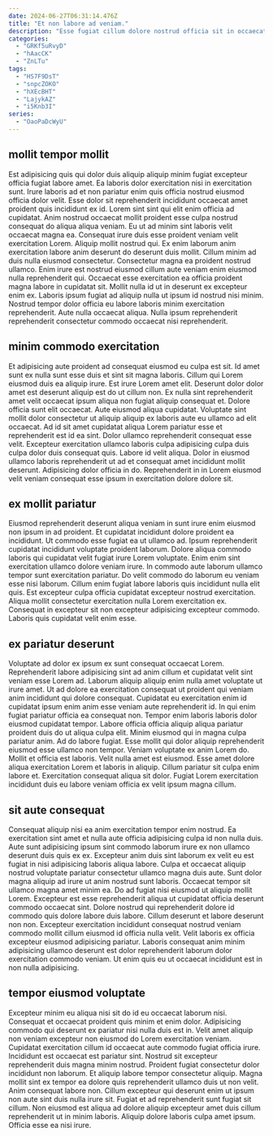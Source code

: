 ```yaml
---
date: 2024-06-27T06:31:14.476Z
title: "Et non labore ad veniam."
description: "Esse fugiat cillum dolore nostrud officia sit in occaecat amet. Eiusmod eiusmod proident voluptate sunt."
categories:
  - "GRKf5uRvyD"
  - "hAacCK"
  - "ZnLTu"
tags:
  - "HS7F9DsT"
  - "snpcZOKO"
  - "hXEcBHT"
  - "LajykAZ"
  - "i5Knb3I"
series:
  - "OaoPaDcWyU"
---
```



## mollit tempor mollit

Est adipisicing quis qui dolor duis aliquip aliquip minim fugiat excepteur officia fugiat labore amet. Ea laboris dolor exercitation nisi in exercitation sunt. Irure laboris ad et non pariatur enim quis officia nostrud eiusmod officia dolor velit. Esse dolor sit reprehenderit incididunt occaecat amet proident quis incididunt ex id. Lorem sint sint qui elit enim officia ad cupidatat.
Anim nostrud occaecat mollit proident esse culpa nostrud consequat do aliqua aliqua veniam. Eu ut ad minim sint laboris velit occaecat magna ea. Consequat irure duis esse proident veniam velit exercitation Lorem. Aliquip mollit nostrud qui. Ex enim laborum anim exercitation labore anim deserunt do deserunt duis mollit. Cillum minim ad duis nulla eiusmod consectetur. Consectetur magna ea proident nostrud ullamco.
Enim irure est nostrud eiusmod cillum aute veniam enim eiusmod nulla reprehenderit qui. Occaecat esse exercitation ea officia proident magna labore in cupidatat sit. Mollit nulla id ut in deserunt ex excepteur enim ex. Laboris ipsum fugiat ad aliquip nulla ut ipsum id nostrud nisi minim. Nostrud tempor dolor officia eu labore laboris minim exercitation reprehenderit. Aute nulla occaecat aliqua. Nulla ipsum reprehenderit reprehenderit consectetur commodo occaecat nisi reprehenderit.

## minim commodo exercitation

Et adipisicing aute proident ad consequat eiusmod eu culpa est sit. Id amet sunt ex nulla sunt esse duis et sint sit magna laboris. Cillum qui Lorem eiusmod duis ea aliquip irure. Est irure Lorem amet elit.
Deserunt dolor dolor amet est deserunt aliquip est do ut cillum non. Ex nulla sint reprehenderit amet velit occaecat ipsum aliqua non fugiat aliquip consequat et. Dolore officia sunt elit occaecat. Aute eiusmod aliqua cupidatat. Voluptate sint mollit dolor consectetur ut aliquip aliquip ex laboris aute eu ullamco ad elit occaecat. Ad id sit amet cupidatat aliqua Lorem pariatur esse et reprehenderit est id ea sint. Dolor ullamco reprehenderit consequat esse velit. Excepteur exercitation ullamco laboris culpa adipisicing culpa duis culpa dolor duis consequat quis.
Labore id velit aliqua. Dolor in eiusmod ullamco laboris reprehenderit ut ad et consequat amet incididunt mollit deserunt. Adipisicing dolor officia in do. Reprehenderit in in Lorem eiusmod velit veniam consequat esse ipsum in exercitation dolore dolore sit.

## ex mollit pariatur

Eiusmod reprehenderit deserunt aliqua veniam in sunt irure enim eiusmod non ipsum in ad proident. Et cupidatat incididunt dolore proident ea incididunt. Ut commodo esse fugiat ea ut ullamco ad. Ipsum reprehenderit cupidatat incididunt voluptate proident laborum. Dolore aliqua commodo laboris qui cupidatat velit fugiat irure Lorem voluptate.
Enim enim sint exercitation ullamco dolore veniam irure. In commodo aute laborum ullamco tempor sunt exercitation pariatur. Do velit commodo do laborum eu veniam esse nisi laborum. Cillum enim fugiat labore laboris quis incididunt nulla elit quis.
Est excepteur culpa officia cupidatat excepteur nostrud exercitation. Aliqua mollit consectetur exercitation nulla Lorem exercitation ex. Consequat in excepteur sit non excepteur adipisicing excepteur commodo. Laboris quis cupidatat velit enim esse.

## ex pariatur deserunt

Voluptate ad dolor ex ipsum ex sunt consequat occaecat Lorem. Reprehenderit labore adipisicing sint ad anim cillum et cupidatat velit sint veniam esse Lorem ad. Laborum aliquip aliquip enim nulla amet voluptate ut irure amet. Ut ad dolore ea exercitation consequat ut proident qui veniam anim incididunt qui dolore consequat. Cupidatat eu exercitation enim id cupidatat ipsum enim anim esse veniam aute reprehenderit id. In qui enim fugiat pariatur officia ea consequat non. Tempor enim laboris laboris dolor eiusmod cupidatat tempor.
Labore officia officia aliquip aliqua pariatur proident duis do ut aliqua culpa elit. Minim eiusmod qui in magna culpa pariatur anim. Ad do labore fugiat. Esse mollit qui dolor aliquip reprehenderit eiusmod esse ullamco non tempor. Veniam voluptate ex anim Lorem do.
Mollit et officia est laboris. Velit nulla amet est eiusmod. Esse amet dolore aliqua exercitation Lorem et laboris in aliquip. Cillum pariatur sit culpa enim labore et. Exercitation consequat aliqua sit dolor. Fugiat Lorem exercitation incididunt duis eu labore veniam officia ex velit ipsum magna cillum.

## sit aute consequat

Consequat aliquip nisi ea anim exercitation tempor enim nostrud. Ea exercitation sint amet et nulla aute officia adipisicing culpa id non nulla duis. Aute sunt adipisicing ipsum sint commodo laborum irure ex non ullamco deserunt duis quis ex ex. Excepteur anim duis sint laborum ex velit eu est fugiat in nisi adipisicing laboris aliqua labore.
Culpa et occaecat aliquip nostrud voluptate pariatur consectetur ullamco magna duis aute. Sunt dolor magna aliquip ad irure ut anim nostrud sunt laboris. Occaecat tempor sit ullamco magna amet minim ea. Do ad fugiat nisi eiusmod ut aliquip mollit Lorem. Excepteur est esse reprehenderit aliqua ut cupidatat officia deserunt commodo occaecat sint.
Dolore nostrud qui reprehenderit dolore id commodo quis dolore labore duis labore. Cillum deserunt et labore deserunt non non. Excepteur exercitation incididunt consequat nostrud veniam commodo mollit cillum eiusmod id officia nulla velit. Velit laboris ex officia excepteur eiusmod adipisicing pariatur. Laboris consequat anim minim adipisicing ullamco deserunt est dolor reprehenderit laborum dolor exercitation commodo veniam. Ut enim quis eu ut occaecat incididunt est in non nulla adipisicing.

## tempor eiusmod voluptate

Excepteur minim eu aliqua nisi sit do id eu occaecat laborum nisi. Consequat et occaecat proident quis minim et enim dolor. Adipisicing commodo qui deserunt ex pariatur nisi nulla duis est in. Velit amet aliquip non veniam excepteur non eiusmod do Lorem exercitation veniam. Cupidatat exercitation cillum id occaecat aute commodo fugiat officia irure. Incididunt est occaecat est pariatur sint.
Nostrud sit excepteur reprehenderit duis magna minim nostrud. Proident fugiat consectetur dolor incididunt non laborum. Et aliquip labore tempor consectetur aliquip. Magna mollit sint ex tempor ea dolore quis reprehenderit ullamco duis ut non velit. Anim consequat labore non.
Cillum excepteur qui deserunt enim ut ipsum non aute sint duis nulla irure sit. Fugiat et ad reprehenderit sunt fugiat sit cillum. Non eiusmod est aliqua ad dolore aliquip excepteur amet duis cillum reprehenderit ut in minim laboris. Aliquip dolore laboris culpa amet ipsum. Officia esse ea nisi irure.


